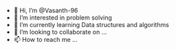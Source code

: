 - 👋 Hi, I’m @Vasanth-96
- 👀 I’m interested in problem solving
- 🌱 I’m currently learning Data structures and algorithms
- 💞️ I’m looking to collaborate on ...
- 📫 How to reach me ...

<!---
Vasanth-96/Vasanth-96 is a ✨ special ✨ repository because its `README.md` (this file) appears on your GitHub profile.
You can click the Preview link to take a look at your changes.
--->
